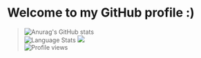 # Welcome to my GitHub profile :)
> ![Anurag's GitHub stats](https://github-readme-stats.vercel.app/api?username=vaporvee&show_icons=true&hide_border=true&theme=tokyonight)<br>
![Language Stats](https://github-readme-stats.vercel.app/api/top-langs/?username=vaporvee&hide_border=true&theme=tokyonight&hide_progress=true) <img src="https://raw.githubusercontent.com/vaporvee/RPG-Test/main/assets/textures/debug/banana.png"><br>
![Profile views](https://komarev.com/ghpvc/?username=vaporvee)

